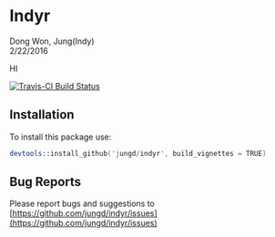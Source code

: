 # Indyr
Dong Won, Jung(Indy)  
2/22/2016  

HI



[![Travis-CI Build Status](https://travis-ci.org/jungd/indyr.svg?branch=master)](https://travis-ci.org/jungd/indyr)

## Installation

To install this package use:


```s
devtools::install_github('jungd/indyr', build_vignettes = TRUE)
```

## Bug Reports

Please report bugs and suggestions to [https://github.com/jungd/indyr/issues](https://github.com/jungd/indyr/issues)



